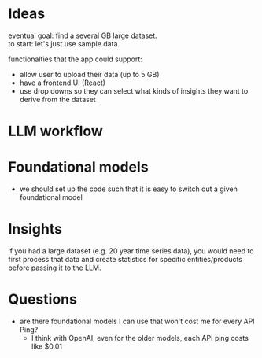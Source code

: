 # Ideas

eventual goal: find a several GB large dataset.  
to start: let's just use sample data.

functionalties that the app could support:

- allow user to upload their data (up to 5 GB)
- have a frontend UI (React)
- use drop downs so they can select what kinds of insights they want to derive from the dataset

# LLM workflow

# Foundational models

- we should set up the code such that it is easy to switch out a given foundational model

# Insights

if you had a large dataset (e.g. 20 year time series data), you would need to first process that data and create statistics for specific entities/products before passing it to the LLM.

# Questions

- are there foundational models I can use that won't cost me for every API Ping?
  - I think with OpenAI, even for the older models, each API ping costs like $0.01
